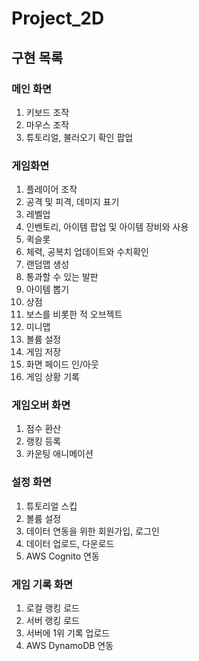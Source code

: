 # Project_2D
 
## 구현 목록
### 메인 화면
1. 키보드 조작
2. 마우스 조작
3. 튜토리얼, 불러오기 확인 팝업
### 게임화면
1. 플레이어 조작
2. 공격 및 피격, 데미지 표기
3. 레벨업
4. 인벤토리, 아이템 팝업 및 아이템 장비와 사용
5. 퀵슬롯
6. 체력, 공복치 업데이트와 수치확인
7. 랜덤맵 생성
8. 통과할 수 있는 발판
9. 아이템 뽑기
10. 상점
11. 보스를 비롯한 적 오브젝트
12. 미니맵
13. 볼륨 설정
14. 게임 저장
15. 화면 페이드 인/아웃
16. 게임 상황 기록
### 게임오버 화면
1. 점수 환산
2. 랭킹 등록
3. 카운팅 애니메이션
### 설정 화면
1. 튜토리얼 스킵
2. 볼륨 설정
3. 데이터 연동을 위한 회원가입, 로그인
4. 데이터 업로드, 다운로드
5. AWS Cognito 연동
### 게임 기록 화면
1. 로컬 랭킹 로드
2. 서버 랭킹 로드
3. 서버에 1위 기록 업로드
4. AWS DynamoDB 연동
